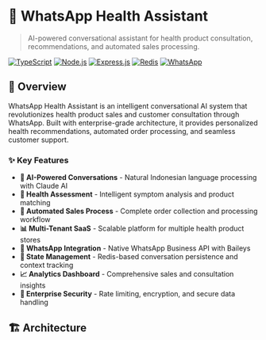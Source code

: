 # 🤖 WhatsApp Health Assistant

> AI-powered conversational assistant for health product consultation, recommendations, and automated sales processing.

[![TypeScript](https://img.shields.io/badge/TypeScript-007ACC?style=for-the-badge&logo=typescript&logoColor=white)](https://www.typescriptlang.org/)
[![Node.js](https://img.shields.io/badge/Node.js-43853D?style=for-the-badge&logo=node.js&logoColor=white)](https://nodejs.org/)
[![Express.js](https://img.shields.io/badge/Express.js-404D59?style=for-the-badge&logo=express)](https://expressjs.com/)
[![Redis](https://img.shields.io/badge/Redis-DC382D?style=for-the-badge&logo=redis&logoColor=white)](https://redis.io/)
[![WhatsApp](https://img.shields.io/badge/WhatsApp-25D366?style=for-the-badge&logo=whatsapp&logoColor=white)](https://www.whatsapp.com/)

## 🌟 Overview

WhatsApp Health Assistant is an intelligent conversational AI system that revolutionizes health product sales and customer consultation through WhatsApp. Built with enterprise-grade architecture, it provides personalized health recommendations, automated order processing, and seamless customer support.

### ✨ Key Features

- **🧠 AI-Powered Conversations** - Natural Indonesian language processing with Claude AI
- **🏥 Health Assessment** - Intelligent symptom analysis and product matching
- **🛒 Automated Sales Process** - Complete order collection and processing workflow
- **📊 Multi-Tenant SaaS** - Scalable platform for multiple health product stores
- **💬 WhatsApp Integration** - Native WhatsApp Business API with Baileys
- **🔄 State Management** - Redis-based conversation persistence and context tracking
- **📈 Analytics Dashboard** - Comprehensive sales and consultation insights
- **🔐 Enterprise Security** - Rate limiting, encryption, and secure data handling

## 🏗️ Architecture